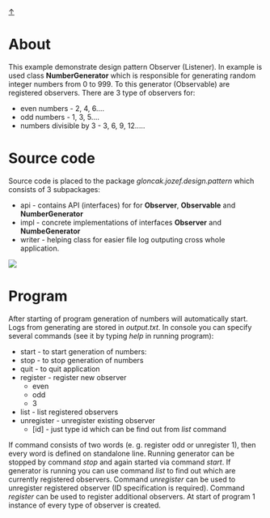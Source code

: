 [&#8593;](../README.md)

# About
This example demonstrate design pattern Observer (Listener). In example is used class __NumberGenerator__ which is 
responsible for generating random integer numbers from 0 to 999. To this generator (Observable) are registered observers.
There are 3 type of observers for:
* even numbers - 2, 4, 6....
* odd numbers - 1, 3, 5....
* numbers divisible by 3 - 3, 6, 9, 12.....
 

# Source code
Source code is placed to the package _gloncak.jozef.design.pattern_ which consists of 3 subpackages:
* api - contains API (interfaces) for for __Observer__, __Observable__ and __NumberGenerator__
* impl - concrete implementations of interfaces __Observer__   and __NumbeGenerator__
* writer - helping class for easier file log outputing cross whole application.


<img src="https://www.plantuml.com/plantuml/img/dLLDJuD04BtpApRnWXyzUQmnZQsQ9aOJOzBpbXtQCR3Rp2xLQFplJbcW2uKsoWMOUMy-tip2n3f9hiYpA7BeCX3JJ5ehPYXN97EH6X8ABAwqs4ZdWBHuMLgWBL0KeMP3AXEeR7B9_E_evz03n7R1rwNO6bIYs2Zf80vefdcyOiux94umH9v7dXQm5kZMpsR6pdx--RZYS15Y1MwkOZQrYdekyYNG8sWWwRX3-7IWbMst4IGkDQhW43S9Af_P3BW8LcWvv_qMj4zPgn4tie3trU_z0LwK6kARqdMSVZt3BLhajluJfT1D6JLlfwofNkOphsvIxirXg_DyatK41fgQF3VQxufSMaUIv-qZT238TCX1EnkkKbdUcKXHoqnC2vv1Zb-Wxeeq1GAr8EHoHVenRYDtTQDgZ3nMXqbfJGeYJZ9NGIy7gfzinVCyQKZqFmLfLhHa1LfqDzYVhj5HAKh44q_ofavxsqpHFfZzbjNhh4vpzlF-0wahJK3rtE0SkZNQJhFZ4CIzwNQGsbx1tjO4Kd6StOsJSx1EfAYb-bxJGExNGklwszJ-qdcUrtr_g8-CD-gRxELerCez26edwWzsmRZUtHr4zv_QGVZf1USs9wm0_rP-0G00">

# Program
After starting of program generation of numbers will automatically start. Logs from generating are stored in _output.txt_.
In console you can specify several commands (see it by typing _help_ in running program):
- start - to start generation of numbers:
- stop - to stop generation of numbers
- quit - to quit application
- register - register new observer
     - even
     - odd
     - 3
- list - list registered observers
- unregister - unregister existing observer
  - [id] - just type id which can be find out from _list_ command
  
If command consists of two words (e. g. register odd or unregister 1), then every word is defined on standalone line.
Running generator can be stopped by command _stop_ and again started via command _start_. If generator is running you
can use command _list_ to find out which are currently registered observers. Command _unregister_ can be used to unregister
registered observer (ID specification is required). Command _register_ can be used to register additional observers.
At start of program 1 instance of every type of observer is created. 
